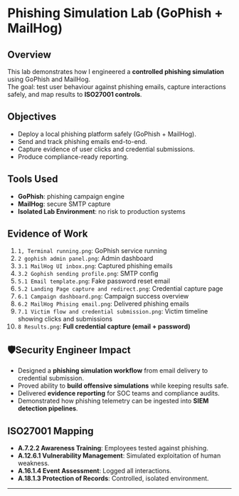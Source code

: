 # Phishing Simulation Lab (GoPhish + MailHog)

## Overview
This lab demonstrates how I engineered a **controlled phishing simulation** using GoPhish and MailHog.  
The goal: test user behaviour against phishing emails, capture interactions safely, and map results to **ISO27001 controls**.

## Objectives
- Deploy a local phishing platform safely (GoPhish + MailHog).
- Send and track phishing emails end-to-end.
- Capture evidence of user clicks and credential submissions.
- Produce compliance-ready reporting.

## Tools Used
- **GoPhish**: phishing campaign engine  
- **MailHog**: secure SMTP capture  
- **Isolated Lab Environment**: no risk to production systems  

## Evidence of Work
1. `1, Terminal running.png`: GoPhish service running  
2. `2 gophish admin panel.png`: Admin dashboard  
3. `3.1 MailHog UI inbox.png`: Captured phishing emails  
4. `3.2 Gophish sending profile.png`: SMTP config  
5. `5.1 Email template.png`: Fake password reset email  
6. `5.2 Landing Page capture and redirect.png`: Credential capture page  
7. `6.1 Campaign dashboard.png`: Campaign success overview  
8. `6.2 MailHog Phising email.png`: Delivered phishing emails  
9. `7.1 Victim flow and credential submission.png`: Victim timeline showing clicks and submissions  
10. `8 Results.png`: **Full credential capture (email + password)**  

## 🛡Security Engineer Impact
- Designed a **phishing simulation workflow** from email delivery to credential submission.  
- Proved ability to **build offensive simulations** while keeping results safe.  
- Delivered **evidence reporting** for SOC teams and compliance audits.  
- Demonstrated how phishing telemetry can be ingested into **SIEM detection pipelines**.

## ISO27001 Mapping
- **A.7.2.2 Awareness Training**: Employees tested against phishing.  
- **A.12.6.1 Vulnerability Management**: Simulated exploitation of human weakness.  
- **A.16.1.4 Event Assessment**: Logged all interactions.  
- **A.18.1.3 Protection of Records**: Controlled, isolated environment.  

---
